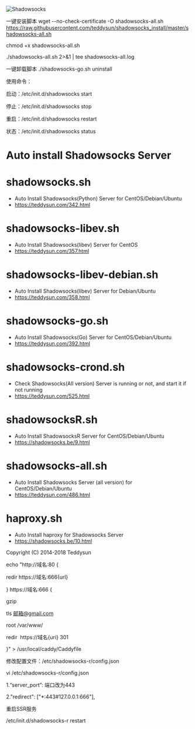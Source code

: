 ![Shadowsocks](https://github.com/teddysun/shadowsocks_install/raw/master/shadowsocks.png)

一键安装脚本 wget --no-check-certificate -O shadowsocks-all.sh https://raw.githubusercontent.com/teddysun/shadowsocks_install/master/shadowsocks-all.sh

chmod +x shadowsocks-all.sh

./shadowsocks-all.sh 2>&1 | tee shadowsocks-all.log

一键卸载脚本 ./shadowsocks-go.sh uninstall

使用命令：

启动：/etc/init.d/shadowsocks start

停止：/etc/init.d/shadowsocks stop

重启：/etc/init.d/shadowsocks restart

状态：/etc/init.d/shadowsocks status

# Auto install Shadowsocks Server

shadowsocks.sh
===============
- Auto Install Shadowsocks(Python) Server for CentOS/Debian/Ubuntu
- https://teddysun.com/342.html

shadowsocks-libev.sh
===============
- Auto Install Shadowsocks(libev) Server for CentOS
- https://teddysun.com/357.html

shadowsocks-libev-debian.sh
===============
- Auto Install Shadowsocks(libev) Server for Debian/Ubuntu
- https://teddysun.com/358.html

shadowsocks-go.sh
===============
- Auto Install Shadowsocks(Go) Server for CentOS/Debian/Ubuntu
- https://teddysun.com/392.html

shadowsocks-crond.sh
===============
- Check Shadowsocks(All version) Server is running or not, and start it if not running
- https://teddysun.com/525.html

shadowsocksR.sh
===============
- Auto Install ShadowsocksR Server for CentOS/Debian/Ubuntu
- https://shadowsocks.be/9.html

shadowsocks-all.sh
==================
- Auto Install Shadowsocks Server (all version) for CentOS/Debian/Ubuntu
- https://teddysun.com/486.html

haproxy.sh
===============
- Auto Install haproxy for Shadowsocks Server
- https://shadowsocks.be/10.html

Copyright (C) 2014-2018 Teddysun

echo "http://域名:80 {

redir https://域名:666{url}

}
https://域名:666 {

gzip

tls 邮箱@gmail.com

root /var/www/

redir  https://域名{uri} 301 

}" > /usr/local/caddy/Caddyfile

修改配置文件：/etc/shadowsocks-r/config.json

vi /etc/shadowsocks-r/config.json

1.“server_port”: 端口改为443

2."redirect": ["*:443#127.0.0.1:666"], 

重启SSR服务

/etc/init.d/shadowsocks-r restart
